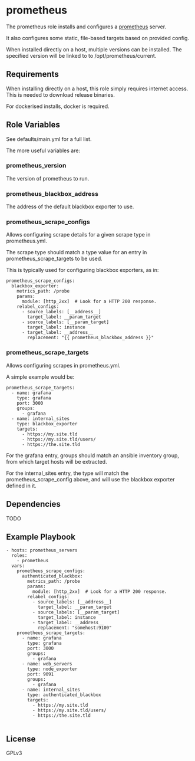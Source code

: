 prometheus
======

The prometheus role installs and configures a [prometheus](https://prometheus.io/) server.

It also configures some static, file-based targets based on provided config.

When installed directly on a host, multiple versions can be installed.
The specified version will be linked to to /opt/prometheus/current.

Requirements
-------------

When installing directly on a host, this role simply requires internet access.
This is needed to download release binaries.

For dockerised installs, docker is required.

Role Variables
---------------

See defaults/main.yml for a full list.

The more useful variables are:

### prometheus_version

The version of prometheus to run.

### prometheus_blackbox_address

The address of the default blackbox exporter to use.

### prometheus_scrape_configs

Allows configuring scrape details for a given scrape type in prometheus.yml.

The scrape type should match a type value for an entry in
prometheus_scrape_targets to be used.

This is typically used for configuring blackbox exporters, as in:

```
prometheus_scrape_configs:
  blackbox_exporter:
    metrics_path: /probe
    params:
      module: [http_2xx]  # Look for a HTTP 200 response.
    relabel_configs:
      - source_labels: [__address__]
        target_label: __param_target
      - source_labels: [__param_target]
        target_label: instance
      - target_label: __address__
        replacement: "{{ prometheus_blackbox_address }}"
```

### prometheus_scrape_targets

Allows configuring scrapes in prometheus.yml.

A simple example would be:

```
prometheus_scrape_targets:
  - name: grafana
    type: grafana
    port: 3000
    groups:
      - grafana
  - name: internal_sites
    type: blackbox_exporter
	targets:
      - https://my.site.tld
      - https://my.site.tld/users/
      - https://the.site.tld
```

For the grafana entry, groups should match an ansible inventory group, from
which target hosts will be extracted.

For the internal_sites entry, the type will match the prometheus_scrape_config
above, and will use the blackbox exporter defined in it.

Dependencies
------------

TODO

Example Playbook
----------------

```
- hosts: prometheus_servers
  roles:
    - prometheus
  vars:
    prometheus_scrape_configs:
      authenticated_blackbox:
        metrics_path: /probe
        params:
          module: [http_2xx]  # Look for a HTTP 200 response.
        relabel_configs:
          - source_labels: [__address__]
            target_label: __param_target
          - source_labels: [__param_target]
            target_label: instance
          - target_label: __address__
            replacement: "somehost:9100"
    prometheus_scrape_targets:
      - name: grafana
        type: grafana
        port: 3000
        groups:
          - grafana
      - name: web_servers
        type: node_exporter
        port: 9091
        groups:
          - grafana
      - name: internal_sites
        type: authenticated_blackbox
        targets:
          - https://my.site.tld
          - https://my.site.tld/users/
          - https://the.site.tld


```


License
-------

GPLv3

